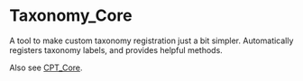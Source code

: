 Taxonomy_Core
=========

A tool to make custom taxonomy registration just a bit simpler. Automatically registers taxonomy labels, and provides helpful methods.

Also see [CPT_Core](https://github.com/jtsternberg/CPT_Core).
